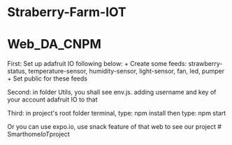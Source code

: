 # Straberry-Farm-IOT
# Web_DA_CNPM


First: Set up adafruit IO following below:
    + Create some feeds: strawberry-status, temperature-sensor, humidity-sensor, light-sensor, fan, led, pumper
    + Set public for these feeds

Second: in folder Utils, you shall see env.js. adding username and key of your account adafruit IO to that

Third: in project's root folder terminal, type: npm install
then type: npm start


Or you can use expo.io, use snack feature of that web to see our project
#   S m a r t h o m e _ I o T _ p r o j e c t  
 